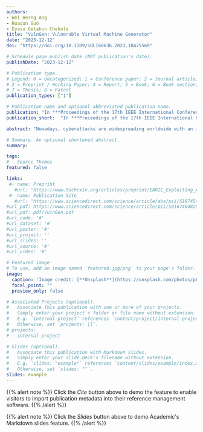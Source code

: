 ```yaml
---
authors:
- Wei Herng Ang
- Huaqun Guo
- Eyasu Getahun Chekole
title: "VulnGen: Vulnerable Virtual Machine Generator"
date: "2023-12-12"
doi: "https://doi.org/10.1109/SOLI60636.2023.10425569"

# Schedule page publish date (NOT publication's date).
publishDate: "2023-12-12"

# Publication type.
# Legend: 0 = Uncategorized; 1 = Conference paper; 2 = Journal article;
# 3 = Preprint / Working Paper; 4 = Report; 5 = Book; 6 = Book section;
# 7 = Thesis; 8 = Patent
publication_types: ["1"]

# Publication name and optional abbreviated publication name.
publication: "In ***Proceedings of the 17th IEEE International Conference on Service Operations and Logistics, and Informatics (SOLI'23)***, IEEE [**To Appear**]"
publication_short:  "In ***Proceedings of the 17th IEEE International Conference on Service Operations and Logistics, and Informatics (SOLI'23)***, IEEE [**To Appear**]"

abstract: "Nowadays, cyberattacks are widespreading worldwide with an increasing intensity and complexity, and thus becoming a critical concern for the community. However, there is still lack of comprehensive, customizable, and hands-on training platforms tailored to the needs of emerging penetration testers and cybersecurity education. This paper presents the design and implementation of VulnGen (Vulnerable Virtual Machine Generator), a tool that facilitates a customizable virtual environment for users to practice penetration testing techniques, and concurrently allow them to prepare for examinations for esteemed cybersecurity certifications, such as Offensive Security Certified Professional (OSCP). VulnGen offers a scalable solution that enables the deployment of a virtual machine with varying levels and numbers of vulnerabilities. This paper details the methodology employed in the creation of vulnerable instances, encompassing a range of services including FTP, SMTP, SMB, NFS, POP3, and MySQL. Through extensive background research, requirements were meticulously gathered and incorporated into the development process. The implementation phase involved the utilization of industry-standard tools and techniques, resulting in a robust and user-friendly platform. The test cases were designed systematically to validate the effectiveness and authenticity of the virtual machines generated. Several technical challenges were encountered during the project, including the integration of exploits and misconfiguration scenarios within said services. These challenges were systematically addressed through careful code optimization and testing iterations. In addition, external resources and open-source codebases were leveraged to enhance the authenticity and effectiveness of the vulnerabilities. Notable incidents and challenges faced during the development process were meticulously documented, providing valuable insights for future enhancements. The VulnGen project not only serves as a valuable educational resource but also offers a flexible framework for continuous improvement and expansion. Future plans include the incorporation of additional services, post-exploitation features, and the ability to generate multiple vulnerable virtual machines including the ones with Windows OS."

# Summary. An optional shortened abstract.
summary: 

tags:
# - Source Themes
featured: false

links:
 #- name: Preprint
   #url: "https://www.techrxiv.org/articles/preprint/EARIC_Exploiting_ADC_Registers_in_IoT_and_Control_Systems/21215588"
 #- name: Publication Site
   #url: "https://www.sciencedirect.com/science/article/abs/pii/S1874548221000238"
#url_pdf: https://www.sciencedirect.com/science/article/pii/S0167404820301061
#url_pdf: pdf/VulnGen.pdf
#url_code: '#'
#url_dataset: '#'
#url_poster: '#'
#url_project: ''
#url_slides: ''
#url_source: '#'
#url_video: '#'

# Featured image
# To use, add an image named `featured.jpg/png` to your page's folder. 
image:
  caption: 'Image credit: [**Unsplash**](https://unsplash.com/photos/pLCdAaMFLTE)'
  focal_point: ""
  preview_only: false

# Associated Projects (optional).
#   Associate this publication with one or more of your projects.
#   Simply enter your project's folder or file name without extension.
#   E.g. `internal-project` references `content/project/internal-project/index.md`.
#   Otherwise, set `projects: []`.
# projects:
# - internal-project

# Slides (optional).
#   Associate this publication with Markdown slides.
#   Simply enter your slide deck's filename without extension.
#   E.g. `slides: "example"` references `content/slides/example/index.md`.
#   Otherwise, set `slides: ""`.
slides: example
---
```


{{% alert note %}}
Click the *Cite* button above to demo the feature to enable visitors to import publication metadata into their reference management software.
{{% /alert %}}

{{% alert note %}}
Click the *Slides* button above to demo Academic's Markdown slides feature.
{{% /alert %}}
